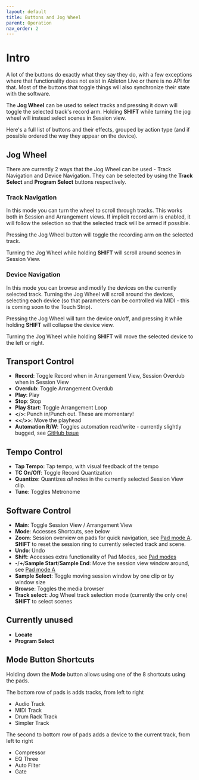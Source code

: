 ```yaml
---
layout: default
title: Buttons and Jog Wheel
parent: Operation
nav_order: 2
---
```


# Intro

A lot of the buttons do exactly what they say they do, with a few exceptions where that functionality does not exist in Ableton Live or there is no API for that.
Most of the buttons that toggle things will also synchronize their state with the software.

The **Jog Wheel** can be used to select tracks and pressing it down will toggle the selected track's record arm.
Holding **SHIFT** while turning the jog wheel will instead select scenes in Session view.

Here's a full list of buttons and their effects, grouped by action type (and if possible ordered the way they appear on the device).

## Jog Wheel
There are currently 2 ways that the Jog Wheel can be used - Track Navigation and Device Navigation. They can be selected by using the **Track Select** and **Program Select** buttons respectively.

### Track Navigation
In this mode you can turn the wheel to scroll through tracks. This works both in Session and Arrangement views. If implicit record arm is enabled, it will follow the selection so that the selected track will be armed if possible.

Pressing the Jog Wheel button will toggle the recording arm on the selected track.

Turning the Jog Wheel while holding **SHIFT** will scroll around scenes in Session View.

### Device Navigation
In this mode you can browse and modify the devices on the currently selected track. Turning the Jog Wheel will scroll around the devices, selecting each device (so that parameters can be controlled via MIDI - this is coming soon to the Touch Strip).

Pressing the Jog Wheel will turn the device on/off, and pressing it while holding **SHIFT** will collapse the device view.

Turning the Jog Wheel while holding **SHIFT** will move the selected device to the left or right.


## Transport Control
- **Record**: Toggle Record when in Arrangement View, Session Overdub when in Session View
- **Overdub**: Toggle Arrangement Overdub
- **Play**: Play
- **Stop**: Stop
- **Play Start**: Toggle Arrangement Loop
- **<**/**>**: Punch in/Punch out. These are momentary!
- **<<**/**>>**: Move the playhead
- **Automation R/W**: Toggles automation read/write - currently slightly bugged, see [GitHub Issue](https://github.com/bcrowe306/MPC-Studio-Mk2-Ableton-Midi-Remote-Script/issues/1)

## Tempo Control
- **Tap Tempo**: Tap tempo, with visual feedback of the tempo
- **TC On/Off**: Toggle Record Quantization
- **Quantize**: Quantizes *all* notes in the currently selected Session View clip.
- **Tune**: Toggles Metronome

## Software Control
- **Main**: Toggle Session View / Arrangement View
- **Mode**: Accesses Shortcuts, see below
- **Zoom**: Session overview on pads for quick navigation, see [Pad mode A](../pads/). **SHIFT** to reset the session ring to currently selected track and scene.
- **Undo**: Undo
- **Shift**: Accesses extra functionality of Pad Modes, see [Pad modes](../pads/ )
- **-**/**+**/**Sample Start**/**Sample End**: Move the session view window around, see [Pad mode A](../pads/)
- **Sample Select**: Toggle moving session window by one clip or by window size
- **Browse**: Toggles the media browser
- **Track select**: Jog Wheel track selection mode (currently the only one) **SHIFT** to select scenes

## Currently unused
- **Locate**
- **Program Select**

## Mode Button Shortcuts
Holding down the **Mode** button allows using one of the 8 shortcuts using the pads.

The bottom row of pads is adds tracks, from left to right
- Audio Track
- MIDI Track
- Drum Rack Track
- Simpler Track

The second to bottom row of pads adds a device to the current track, from left to right 
- Compressor
- EQ Three
- Auto Filter
- Gate
